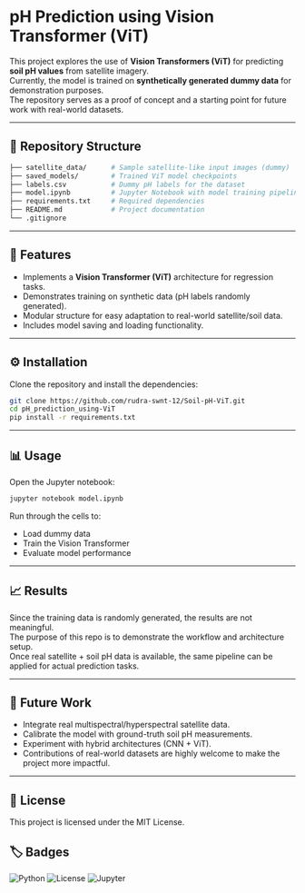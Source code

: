 # pH Prediction using Vision Transformer (ViT)

This project explores the use of **Vision Transformers (ViT)** for predicting **soil pH values** from satellite imagery.  
Currently, the model is trained on **synthetically generated dummy data** for demonstration purposes.  
The repository serves as a proof of concept and a starting point for future work with real-world datasets.

---

## 📂 Repository Structure

```bash
├── satellite_data/      # Sample satellite-like input images (dummy)
├── saved_models/        # Trained ViT model checkpoints
├── labels.csv           # Dummy pH labels for the dataset
├── model.ipynb          # Jupyter Notebook with model training pipeline
├── requirements.txt     # Required dependencies
├── README.md            # Project documentation
└── .gitignore
```

---

## 🚀 Features

- Implements a **Vision Transformer (ViT)** architecture for regression tasks.  
- Demonstrates training on synthetic data (pH labels randomly generated).  
- Modular structure for easy adaptation to real-world satellite/soil data.  
- Includes model saving and loading functionality.

---

## ⚙️ Installation

Clone the repository and install the dependencies:

```bash
git clone https://github.com/rudra-swnt-12/Soil-pH-ViT.git
cd pH_prediction_using-ViT
pip install -r requirements.txt
```

---

## 📊 Usage

Open the Jupyter notebook:

```bash
jupyter notebook model.ipynb
```

Run through the cells to:

- Load dummy data
- Train the Vision Transformer
- Evaluate model performance

---

## 📈 Results

Since the training data is randomly generated, the results are not meaningful.  
The purpose of this repo is to demonstrate the workflow and architecture setup.  
Once real satellite + soil pH data is available, the same pipeline can be applied for actual prediction tasks.

---

## 🔮 Future Work

- Integrate real multispectral/hyperspectral satellite data.
- Calibrate the model with ground-truth soil pH measurements.
- Experiment with hybrid architectures (CNN + ViT).
- Contributions of real-world datasets are highly welcome to make the project more impactful.

---

## 📝 License

This project is licensed under the MIT License.

## 🏷️ Badges

![Python](https://img.shields.io/badge/python-3.8%2B-blue.svg)
![License](https://img.shields.io/badge/license-MIT-green.svg)
![Jupyter](https://img.shields.io/badge/jupyter-notebook-orange.svg)